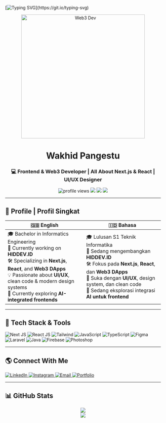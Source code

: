 <!-- Header GIF/Typing Animation -->
[![Typing SVG](https://readme-typing-svg.herokuapp.com?font=Fira+Code&size=22&duration=3000&pause=800&center=true&vCenter=true&width=700&lines=Hi+👋,+I'm+Wakhid+Pangestu;Frontend+Developer+%7C+React+%26+Web3+Enthusiast;Let’s+build+beautiful+and+scalable+web+apps!)](https://git.io/typing-svg)

<!-- Avatar / Cover Art -->
<p align="center">
  <img align="center" src="https://i.pinimg.com/originals/f2/67/cb/f267cb22cf4bb64d6ce0e7c07b3ab7f7.gif" width="400" alt="Web3 Dev"/>
</p>

<h1 align="center">Wakhid Pangestu</h1>
<h3 align="center">💻 Frontend & Web3 Developer | All About Next.js & React | UI/UX Designer</h3>

<div align="center">
  <img src="https://komarev.com/ghpvc/?username=wakhidpangestu&label=Profile+Views&color=blueviolet&style=flat-square" alt="profile views" />
  <img src="https://img.shields.io/github/followers/wakhidpangestu?label=Followers&style=social" />
  <img src="https://img.shields.io/badge/React-20232A?style=flat&logo=react&logoColor=61DAFB" />
  <img src="https://img.shields.io/badge/Next.js-black?style=flat&logo=next.js" />
</div>

---

## 📘 Profile | Profil Singkat

| 🇬🇧 English | 🇮🇩 Bahasa |
|------------|-----------|
| 🎓 Bachelor in Informatics Engineering<br> 🔭 Currently working on **HIDDEV.ID**<br> 🛠️ Specializing in **Next.js**, **React**, and **Web3 DApps**<br> 💡 Passionate about **UI/UX**, clean code & modern design systems<br> 🔬 Currently exploring **AI-integrated frontends** | 🎓 Lulusan S1 Teknik Informatika<br> 🔭 Sedang mengembangkan **HIDDEV.ID**<br> 🛠️ Fokus pada **Next.js**, **React**, dan **Web3 DApps**<br> 🎨 Suka dengan **UI/UX**, design system, dan clean code<br> 🤖 Sedang eksplorasi integrasi **AI untuk frontend** |

---

## 🧰 Tech Stack & Tools

![Next JS](https://img.shields.io/badge/Next.js-000000?style=flat&logo=nextdotjs&logoColor=white)
![React JS](https://img.shields.io/badge/React-61DAFB?style=flat&logo=react&logoColor=black)
![Tailwind](https://img.shields.io/badge/TailwindCSS-06B6D4?style=flat&logo=tailwindcss)
![JavaScript](https://img.shields.io/badge/JavaScript-F7DF1E?style=flat&logo=javascript&logoColor=black)
![TypeScript](https://img.shields.io/badge/TypeScript-3178C6?style=flat&logo=typescript)
![Figma](https://img.shields.io/badge/Figma-F24E1E?style=flat&logo=figma&logoColor=white)
![Laravel](https://img.shields.io/badge/Laravel-FF2D20?style=flat&logo=laravel&logoColor=white)
![Java](https://img.shields.io/badge/Java-007396?style=flat&logo=java)
![Firebase](https://img.shields.io/badge/Firebase-FFCA28?style=flat&logo=firebase)
![Photoshop](https://img.shields.io/badge/Photoshop-31A8FF?style=flat&logo=adobe-photoshop)

---

## 🌎 Connect With Me

<p align="left">
  <a href="https://linkedin.com/in/wakhid-pangestu" target="_blank">
    <img alt="LinkedIn" src="https://img.shields.io/badge/LinkedIn-blue?style=flat&logo=linkedin" />
  </a>
  <a href="https://instagram.com/zenspectra" target="_blank">
    <img alt="Instagram" src="https://img.shields.io/badge/Instagram-E4405F?style=flat&logo=instagram&logoColor=white" />
  </a>
  <a href="mailto:wakhidpangestu975@gmail.com">
    <img alt="Email" src="https://img.shields.io/badge/Email-D14836?style=flat&logo=gmail&logoColor=white" />
  </a>
  <a href="https://wakhidpangestu.vercel.app" target="_blank">
    <img alt="Portfolio" src="https://img.shields.io/badge/Portfolio-wakhidpangestu.vercel.app-000?style=flat&logo=vercel" />
  </a>
</p>

---

## 📊 GitHub Stats

<div align="center">
  <img src="https://github-readme-stats.vercel.app/api?username=wakhidpangestu&show_icons=true&theme=tokyonight&hide_border=true" />
  <br/>
  <img src="https://github-readme-stats.vercel.app/api/top-langs/?username=wakhidpangestu&layout=compact&theme=tokyonight&hide_border=true" />
</div>
